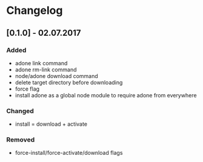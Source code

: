 # Changelog

## [0.1.0] - 02.07.2017
### Added
- adone link command
- adone rm-link command
- node/adone download command
- delete target directory before downloading
- force flag
- install adone as a global node module to require adone from everywhere

### Changed
- install = download + activate

### Removed
- force-install/force-activate/download flags